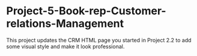# Project-5-Book-rep-Customer-relations-Management
This project updates the CRM HTML page you started in Project 2.2 to add some visual style and make it look professional. 
